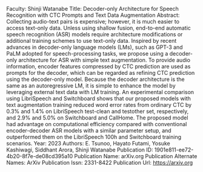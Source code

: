 Faculty: Shinji Watanabe
Title: Decoder-only Architecture for Speech Recognition with CTC Prompts and Text Data Augmentation
Abstract: Collecting audio-text pairs is expensive; however, it is much easier to access text-only data. Unless using shallow fusion, end-to-end automatic speech recognition (ASR) models require architecture modifications or additional training schemes to use text-only data. Inspired by recent advances in decoder-only language models (LMs), such as GPT-3 and PaLM adopted for speech-processing tasks, we propose using a decoder-only architecture for ASR with simple text augmentation. To provide audio information, encoder features compressed by CTC prediction are used as prompts for the decoder, which can be regarded as refining CTC prediction using the decoder-only model. Because the decoder architecture is the same as an autoregressive LM, it is simple to enhance the model by leveraging external text data with LM training. An experimental comparison using LibriSpeech and Switchboard shows that our proposed models with text augmentation training reduced word error rates from ordinary CTC by 0.3% and 1.4% on LibriSpeech test-clean and testother set, respectively, and 2.9% and 5.0% on Switchboard and CallHome. The proposed model had advantage on computational efficiency compared with conventional encoder-decoder ASR models with a similar parameter setup, and outperformed them on the LibriSpeech 100h and Switchboard training scenarios.
Year: 2023
Authors: E. Tsunoo, Hayato Futami, Yosuke Kashiwagi, Siddhant Arora, Shinji Watanabe
Publication ID: 1901e811-ee72-4b20-8f7e-de08cd395a10
Publication Name: arXiv.org
Publication Alternate Names: ArXiv
Publication Issn: 2331-8422
Publication Url: https://arxiv.org
